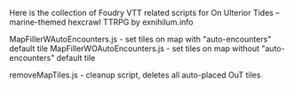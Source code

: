 Here is the collection of Foudry VTT related scripts 
for On Ulterior Tides – marine-themed hexcrawl TTRPG
by exnihilum.info

MapFillerWAutoEncounters.js - set tiles on map with "auto-encounters" default tile
MapFillerWOAutoEncounters.js - set tiles on map without "auto-encounters" default tile

removeMapTiles.js - cleanup script, deletes all auto-placed OuT tiles


